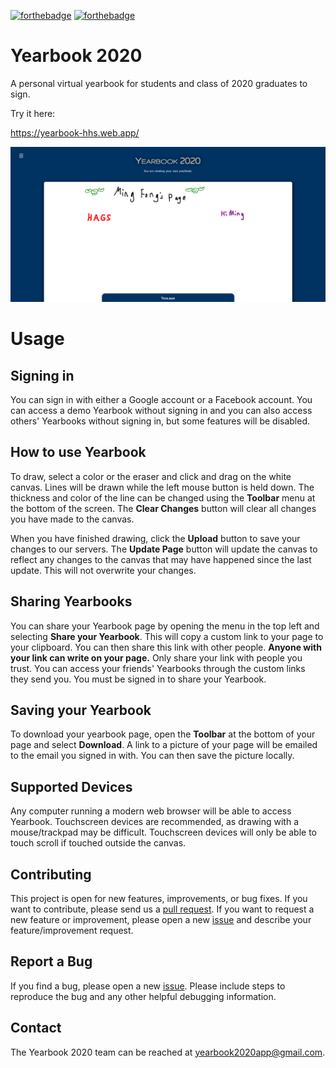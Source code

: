 [![forthebadge](https://forthebadge.com/images/badges/made-with-javascript.svg)](https://forthebadge.com) [![forthebadge](https://forthebadge.com/images/badges/uses-html.svg)](https://forthebadge.com)
# Yearbook 2020
A personal virtual yearbook for students and class of 2020 graduates to sign.

Try it here:

https://yearbook-hhs.web.app/

![Demo Image](https://github.com/evilpegasus/Yearbook/blob/master/demo.PNG)

# Usage

## Signing in
You can sign in with either a Google account or a Facebook account. You can access a demo Yearbook without signing in and you can also access others' Yearbooks without signing in, but some features will be disabled.

## How to use Yearbook
To draw, select a color or the eraser and click and drag on the white canvas. Lines will be drawn while the left mouse button is held down. The thickness and color of the line can be changed using the **Toolbar** menu at the bottom of the screen. The **Clear Changes** button will clear all changes you have made to the canvas.

When you have finished drawing, click the **Upload** button to save your changes to our servers. The **Update Page** button will update the canvas to reflect any changes to the canvas that may have happened since the last update. This will not overwrite your changes.

## Sharing Yearbooks
You can share your Yearbook page by opening the menu in the top left and selecting **Share your Yearbook**. This will copy a custom link to your page to your clipboard. You can then share this link with other people. **Anyone with your link can write on your page.** Only share your link with people you trust. You can access your friends' Yearbooks through the custom links they send you. You must be signed in to share your Yearbook.

## Saving your Yearbook  
To download your yearbook page, open the **Toolbar** at the bottom of your page and select **Download**. A link to a picture of your page will be emailed to the email you signed in with. You can then save the picture locally.

## Supported Devices  
Any computer running a modern web browser will be able to access Yearbook. Touchscreen devices are recommended, as drawing with a mouse/trackpad may be difficult. Touchscreen devices will only be able to touch scroll if touched outside the canvas.

## Contributing  
This project is open for new features, improvements, or bug fixes. If you want to contribute, please send us a [pull request](https://github.com/evilpegasus/Yearbook/compare). If you want to request a new feature or improvement, please open a new [issue](https://github.com/evilpegasus/Yearbook/issues/new) and describe your feature/improvement request.

## Report a Bug
If you find a bug, please open a new [issue](https://github.com/evilpegasus/Yearbook/issues/new). Please include steps to reproduce the bug and any other helpful debugging information.

## Contact
The Yearbook 2020 team can be reached at yearbook2020app@gmail.com.
